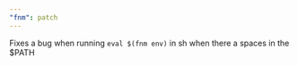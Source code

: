 ```yaml
---
"fnm": patch
---
```


Fixes a bug when running `eval $(fnm env)` in sh when there a spaces in the $PATH
